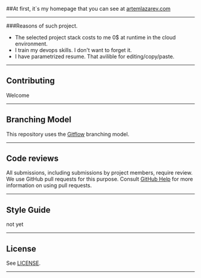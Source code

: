 ##At first, it`s my homepage that you can see at [artemlazarev.com](www.artemlazarev.com)

---
###Reasons of such project.
* The selected project stack costs to me 0$ at runtime in the cloud environment.
* I train my devops skills. I don't want to forget it.
* I have parametrized resume. That avilible for editing/copy/paste.
---

## Contributing
Welcome

---
## Branching Model

This repository uses the [Gitflow](https://www.atlassian.com/git/tutorials/comparing-workflows/gitflow-workflow) branching model.

---
## Code reviews

All submissions, including submissions by project members, require review. We
use GitHub pull requests for this purpose. Consult
[GitHub Help](https://help.github.com/articles/about-pull-requests/) for more
information on using pull requests.

---

## Style Guide

not yet

---

## License

See [LICENSE](LICENSE).

---